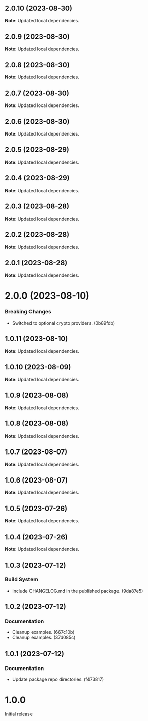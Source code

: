 ## 2.0.10 (2023-08-30)

**Note**: Updated local dependencies.

## 2.0.9 (2023-08-30)

**Note**: Updated local dependencies.

## 2.0.8 (2023-08-30)

**Note**: Updated local dependencies.

## 2.0.7 (2023-08-30)

**Note**: Updated local dependencies.

## 2.0.6 (2023-08-30)

**Note**: Updated local dependencies.

## 2.0.5 (2023-08-29)

**Note**: Updated local dependencies.

## 2.0.4 (2023-08-29)

**Note**: Updated local dependencies.

## 2.0.3 (2023-08-28)

**Note**: Updated local dependencies.

## 2.0.2 (2023-08-28)

**Note**: Updated local dependencies.

## 2.0.1 (2023-08-28)

**Note**: Updated local dependencies.

# 2.0.0 (2023-08-10)

### Breaking Changes

- Switched to optional crypto providers. (0b89fdb)

## 1.0.11 (2023-08-10)

**Note**: Updated local dependencies.

## 1.0.10 (2023-08-09)

**Note**: Updated local dependencies.

## 1.0.9 (2023-08-08)

**Note**: Updated local dependencies.

## 1.0.8 (2023-08-08)

**Note**: Updated local dependencies.

## 1.0.7 (2023-08-07)

**Note**: Updated local dependencies.

## 1.0.6 (2023-08-07)

**Note**: Updated local dependencies.

## 1.0.5 (2023-07-26)

**Note**: Updated local dependencies.

## 1.0.4 (2023-07-26)

**Note**: Updated local dependencies.

## 1.0.3 (2023-07-12)

### Build System

- Include CHANGELOG.md in the published package. (9da87e5)

## 1.0.2 (2023-07-12)

### Documentation

- Cleanup examples. (667c10b)
- Cleanup examples. (37d085c)

## 1.0.1 (2023-07-12)

### Documentation

- Update package repo directories. (f473817)

# 1.0.0

Initial release
